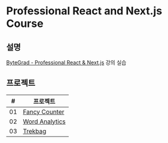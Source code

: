# Professional React and Next.js Course

## 설명

[ByteGrad - Professional React & Next.js](https://bytegrad.com/courses/professional-react-nextjs) 강의 실습

## 프로젝트

| #   | 프로젝트                                     |
| --- | -------------------------------------------- |
| 01  | [Fancy Counter](./fancy-counter/README.md)   |
| 02  | [Word Analytics](./word-analytics/README.md) |
| 03  | [Trekbag](./trekbag/README.md)               |

